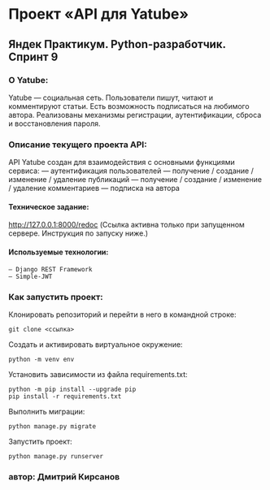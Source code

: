 # Проект «API для Yatube»
## Яндек Практикум. Python-разработчик. Спринт 9

### О Yatube:
Yatube — социальная сеть.
Пользователи пишут, читают и комментируют статьи.
Есть возможность подписаться на любимого автора.
Реализованы механизмы регистрации, аутентификации, сброса и восстановления пароля.

### Описание текущего проекта API:
API Yatube создан для взаимодействия с основными функциями сервиса:
    — аутентификация пользователей
    — получение / создание / изменение / удаление публикаций
    — получение / создание / изменение / удаление комментариев
    — подписка на автора

#### Техническое задание:
http://127.0.0.1:8000/redoc
(Ссылка активна только при запущенном сервере. Инструкция по запуску ниже.)

#### Используемые технологии:
    — Django REST Framework
    — Simple-JWT

### Как запустить проект:

Клонировать репозиторий и перейти в него в командной строке:

```
git clone <ссылка>
```

Cоздать и активировать виртуальное окружение:

```
python -m venv env
```

Установить зависимости из файла requirements.txt:

```
python -m pip install --upgrade pip
pip install -r requirements.txt
```

Выполнить миграции:

```
python manage.py migrate
```

Запустить проект:

```
python manage.py runserver
```

### автор: Дмитрий Кирсанов